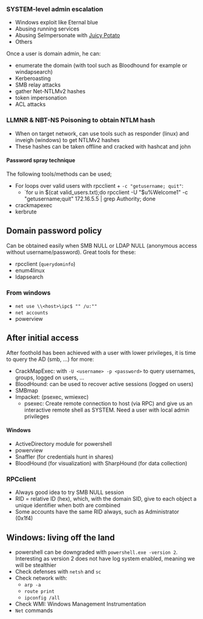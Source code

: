 

### SYSTEM-level admin escalation
- Windows exploit like Eternal blue
- Abusing running services
- Abusing SeImpersonate with [Juicy Potato](https://github.com/ohpe/juicy-potato)
- Others


Once a user is domain admin, he can:
- enumerate the domain (with tool such as Bloodhound for example or windapsearch)
- Kerberoasting
- SMB relay attacks
- gather Net-NTLMv2 hashes
- token impersonation
- ACL attacks

### LLMNR & NBT-NS Poisoning to obtain NTLM hash

- When on target network, can use tools such as responder (linux) and inveigh (windows) to get NTLMv2 hashes
- These hashes can be taken offline and cracked with hashcat and john




#### Password spray technique

The following tools/methods can be used;
- For loops over valid users with rpcclient + `-c "getusername; quit"`: 
	- `for u in $(cat valid_users.txt);do rpcclient -U "$u%Welcome1" -c "getusername;quit" 172.16.5.5 | grep Authority; done
- crackmapexec
- kerbrute

## Domain password policy

Can be obtained easily when SMB NULL or LDAP NULL (anonymous access without username/password). Great tools for these:
- rpcclient (`querydominfo`)
- enum4linux
- ldapsearch

### From windows
- `net use \\<host>\ipc$ "" /u:""`
- `net accounts`
-  powerview


## After initial access

After foothold has been achieved with a user with lower privileges, it is time to query the AD (smb, ...) for more:
- CrackMapExec: with `-U <username> -p <password>` to query usernames, groups, logged on users, ...
- BloodHound: can be used to recover active sessions (logged on users)
- SMBmap
- Impacket: (psexec, wmiexec)
	- psexec: Create remote connection to host (via RPC) and give us an interactive remote shell as SYSTEM. Need a user with local admin privileges

#### Windows
- ActiveDirectory module for powershell
- powerview
- Snaffler (for credentials hunt in shares)
- BloodHound (for visualization) with SharpHound (for data collection)

### RPCclient
- Always good idea to try SMB NULL session
- RID = relative ID (hex), which, with the domain SID, give to each object a unique identifier when both are combined
- Some accounts have the same RID always, such as Administrator (0x1f4)


## Windows: living off the land
- powershell can be downgraded with `powershell.exe -version 2`. Interesting as version 2 does not have log system enabled, meaning we will be stealthier
- Check defenses with `netsh` and `sc`
- Check network with: 
	- `arp -a`
	- `route print`
	- `ipconfig /all`
- Check WMI: Windows Management Instrumentation
- `Net` commands